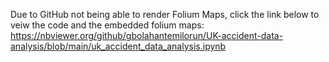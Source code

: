 Due to GitHub not being able to render Folium Maps, click the link below to veiw the code and the embedded folium maps:
https://nbviewer.org/github/gbolahantemilorun/UK-accident-data-analysis/blob/main/uk_accident_data_analysis.ipynb
